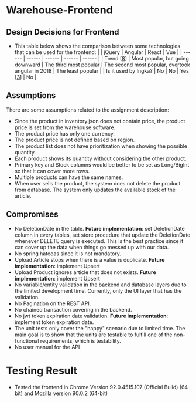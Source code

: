 # Warehouse-Frontend

## Design Decisions for Frontend
- This table below shows the comparison between some technologies that can be used for the frontend:
  |  | jQuery | Angular | React | Vue |
  | ------ | ------ | ------ | ------ | ------ |
  | Trend [[8][8]] | Most popular, but going downward | The third most popular | The second most popular, overtook angular in 2018 | The least popular |
  | Is it used by Ingka? | No  | No | Yes [[3][3]] | No |

## Assumptions
There are some assumptions related to the assignment description:
- Since the product in inventory.json does not contain price, the product price is set from the warehouse software.
- The product price has only one currency.
- The product price is not defined based on region.
- The product list does not have prioritization when showing the possible quantity.
- Each product shows its quantity without considering the other product.
- Primary key and Stock columns would be better to be set as Long/BigInt so that it can cover more rows.
- Multiple products can have the same names.
- When user sells the product, the system does not delete the product from database. The system only updates the available stock of the article.

## Compromises
- No DeletionDate in the table. **Future implementation**: set DeletionDate column in every tables, set store procedure that update the DeletionDate whenever DELETE query is executed. This is the best practice since it can cover up the data when things go messed up with our data.
- No spring hateoas since it is not mandatory.
- Upload Article stops when there is a value is duplicate. **Future implementation**: implement Upsert
- Upload Product ignores article that does not exists. **Future implementation**: implement Upsert
- No variable/entity validation in the backend and database layers due to the limited development time. Currently, only the UI layer that has the validation.
- No Pagination on the REST API.
- No chained transaction covering in the backend.
- No jwt token expiration date validation. **Future implementation**: implement token expiration date.
- The unit tests only cover the "happy" scenario due to limited time. The main goal is to show that the units are testable to fulfill one of the non-functional requirements, which is testability.
- No user manual for the API

# Testing Result
- Tested the frontend in Chrome Version 92.0.4515.107 (Official Build) (64-bit) and Mozilla version 90.0.2 (64-bit)

[1]: https://www.techempower.com/benchmarks/#section=data-r17&hw=ph&test=fortune
[2]: https://www.programmersought.com/article/76251137603/
[3]: https://techradar.ingka.com/
[4]: https://www.tutorialsteacher.com/mvc/asp.net-mvc-version-history
[5]: https://mvnrepository.com/artifact/org.springframework/spring-webmvc
[6]: https://mvnrepository.com/artifact/org.springframework/spring-webflux
[7]: https://itembase.com/resources/blog/tech/spring-boot-2-spring-webflux
[8]: https://trends.google.com/trends/explore?cat=31&date=today%205-y&q=vue,react,angular,jquery